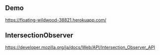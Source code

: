 ## Demo
https://floating-wildwood-38821.herokuapp.com/

## IntersectionObserver
https://developer.mozilla.org/ja/docs/Web/API/Intersection_Observer_API